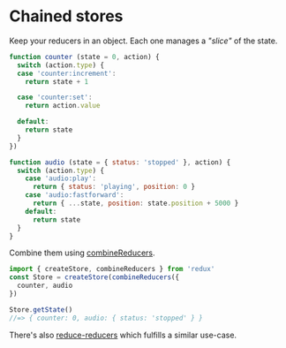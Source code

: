 # Chained stores

Keep your reducers in an object. Each one manages a *"slice"* of the state.

```js
function counter (state = 0, action) {
  switch (action.type) {
  case 'counter:increment':
    return state + 1

  case 'counter:set':
    return action.value

  default:
    return state
  }
})

function audio (state = { status: 'stopped' }, action) {
  switch (action.type) {
    case 'audio:play':
      return { status: 'playing', position: 0 }
    case 'audio:fastforward':
      return { ...state, position: state.position + 5000 }
    default:
      return state
  }
}
```

Combine them using [combineReducers](http://rackt.github.io/redux/docs/api/combineReducers.html).

```js
import { createStore, combineReducers } from 'redux'
const Store = createStore(combineReducers({
  counter, audio
})

Store.getState()
//=> { counter: 0, audio: { status: 'stopped' } }
```

There's also [reduce-reducers] which fulfills a similar use-case.

[reduce-reducers]: https://github.com/acdlite/reduce-reducers
